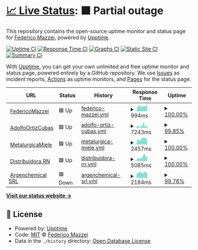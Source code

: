 # [📈 Live Status](https://fideo.github.io/statusSites): <!--live status--> **🟧 Partial outage**

This repository contains the open-source uptime monitor and status page for [Federico Mazzei](https://www.federicomazzei.com.ar), powered by [Upptime](https://github.com/upptime/upptime).

[![Uptime CI](https://github.com/fideo/statusSites/workflows/Uptime%20CI/badge.svg)](https://github.com/fideo/statusSites/actions?query=workflow%3A%22Uptime+CI%22)
[![Response Time CI](https://github.com/fideo/statusSites/workflows/Response%20Time%20CI/badge.svg)](https://github.com/fideo/statusSites/actions?query=workflow%3A%22Response+Time+CI%22)
[![Graphs CI](https://github.com/fideo/statusSites/workflows/Graphs%20CI/badge.svg)](https://github.com/fideo/statusSites/actions?query=workflow%3A%22Graphs+CI%22)
[![Static Site CI](https://github.com/fideo/statusSites/workflows/Static%20Site%20CI/badge.svg)](https://github.com/fideo/statusSites/actions?query=workflow%3A%22Static+Site+CI%22)
[![Summary CI](https://github.com/fideo/statusSites/workflows/Summary%20CI/badge.svg)](https://github.com/fideo/statusSites/actions?query=workflow%3A%22Summary+CI%22)

With [Upptime](https://upptime.js.org), you can get your own unlimited and free uptime monitor and status page, powered entirely by a GitHub repository. We use [Issues](https://github.com/fideo/statusSites/issues) as incident reports, [Actions](https://github.com/fideo/statusSites/actions) as uptime monitors, and [Pages](https://fideo.github.io/statusSites) for the status page.

<!--start: status pages-->
<!-- This summary is generated by Upptime (https://github.com/upptime/upptime) -->
<!-- Do not edit this manually, your changes will be overwritten -->
<!-- prettier-ignore -->
| URL | Status | History | Response Time | Uptime |
| --- | ------ | ------- | ------------- | ------ |
| <img alt="" src="https://www.federicomazzei.com.ar/favicon.png" height="13"> [FedericoMazzei](https://www.federicomazzei.com.ar) | 🟩 Up | [federico-mazzei.yml](https://github.com/fideo/statusSites/commits/HEAD/history/federico-mazzei.yml) | <details><summary><img alt="Response time graph" src="./graphs/federico-mazzei/response-time-week.png" height="20"> 994ms</summary><br><a href="https://fideo.github.io/statusSites/history/federico-mazzei"><img alt="Response time 1311" src="https://img.shields.io/endpoint?url=https%3A%2F%2Fraw.githubusercontent.com%2Ffideo%2FstatusSites%2FHEAD%2Fapi%2Ffederico-mazzei%2Fresponse-time.json"></a><br><a href="https://fideo.github.io/statusSites/history/federico-mazzei"><img alt="24-hour response time 1344" src="https://img.shields.io/endpoint?url=https%3A%2F%2Fraw.githubusercontent.com%2Ffideo%2FstatusSites%2FHEAD%2Fapi%2Ffederico-mazzei%2Fresponse-time-day.json"></a><br><a href="https://fideo.github.io/statusSites/history/federico-mazzei"><img alt="7-day response time 994" src="https://img.shields.io/endpoint?url=https%3A%2F%2Fraw.githubusercontent.com%2Ffideo%2FstatusSites%2FHEAD%2Fapi%2Ffederico-mazzei%2Fresponse-time-week.json"></a><br><a href="https://fideo.github.io/statusSites/history/federico-mazzei"><img alt="30-day response time 1015" src="https://img.shields.io/endpoint?url=https%3A%2F%2Fraw.githubusercontent.com%2Ffideo%2FstatusSites%2FHEAD%2Fapi%2Ffederico-mazzei%2Fresponse-time-month.json"></a><br><a href="https://fideo.github.io/statusSites/history/federico-mazzei"><img alt="1-year response time 1442" src="https://img.shields.io/endpoint?url=https%3A%2F%2Fraw.githubusercontent.com%2Ffideo%2FstatusSites%2FHEAD%2Fapi%2Ffederico-mazzei%2Fresponse-time-year.json"></a></details> | <details><summary><a href="https://fideo.github.io/statusSites/history/federico-mazzei">100.00%</a></summary><a href="https://fideo.github.io/statusSites/history/federico-mazzei"><img alt="All-time uptime 99.72%" src="https://img.shields.io/endpoint?url=https%3A%2F%2Fraw.githubusercontent.com%2Ffideo%2FstatusSites%2FHEAD%2Fapi%2Ffederico-mazzei%2Fuptime.json"></a><br><a href="https://fideo.github.io/statusSites/history/federico-mazzei"><img alt="24-hour uptime 100.00%" src="https://img.shields.io/endpoint?url=https%3A%2F%2Fraw.githubusercontent.com%2Ffideo%2FstatusSites%2FHEAD%2Fapi%2Ffederico-mazzei%2Fuptime-day.json"></a><br><a href="https://fideo.github.io/statusSites/history/federico-mazzei"><img alt="7-day uptime 100.00%" src="https://img.shields.io/endpoint?url=https%3A%2F%2Fraw.githubusercontent.com%2Ffideo%2FstatusSites%2FHEAD%2Fapi%2Ffederico-mazzei%2Fuptime-week.json"></a><br><a href="https://fideo.github.io/statusSites/history/federico-mazzei"><img alt="30-day uptime 100.00%" src="https://img.shields.io/endpoint?url=https%3A%2F%2Fraw.githubusercontent.com%2Ffideo%2FstatusSites%2FHEAD%2Fapi%2Ffederico-mazzei%2Fuptime-month.json"></a><br><a href="https://fideo.github.io/statusSites/history/federico-mazzei"><img alt="1-year uptime 99.67%" src="https://img.shields.io/endpoint?url=https%3A%2F%2Fraw.githubusercontent.com%2Ffideo%2FstatusSites%2FHEAD%2Fapi%2Ffederico-mazzei%2Fuptime-year.json"></a></details>
| <img alt="" src="https://adolfoortizcubasfabricademuebles.com.ar/wp-content/uploads/2021/02/cropped-favicon-1-32x32.png" height="13"> [AdolfoOrtizCubas](https://www.adolfoortizcubasfabricademuebles.com.ar) | 🟩 Up | [adolfo-ortiz-cubas.yml](https://github.com/fideo/statusSites/commits/HEAD/history/adolfo-ortiz-cubas.yml) | <details><summary><img alt="Response time graph" src="./graphs/adolfo-ortiz-cubas/response-time-week.png" height="20"> 7243ms</summary><br><a href="https://fideo.github.io/statusSites/history/adolfo-ortiz-cubas"><img alt="Response time 5136" src="https://img.shields.io/endpoint?url=https%3A%2F%2Fraw.githubusercontent.com%2Ffideo%2FstatusSites%2FHEAD%2Fapi%2Fadolfo-ortiz-cubas%2Fresponse-time.json"></a><br><a href="https://fideo.github.io/statusSites/history/adolfo-ortiz-cubas"><img alt="24-hour response time 8560" src="https://img.shields.io/endpoint?url=https%3A%2F%2Fraw.githubusercontent.com%2Ffideo%2FstatusSites%2FHEAD%2Fapi%2Fadolfo-ortiz-cubas%2Fresponse-time-day.json"></a><br><a href="https://fideo.github.io/statusSites/history/adolfo-ortiz-cubas"><img alt="7-day response time 7243" src="https://img.shields.io/endpoint?url=https%3A%2F%2Fraw.githubusercontent.com%2Ffideo%2FstatusSites%2FHEAD%2Fapi%2Fadolfo-ortiz-cubas%2Fresponse-time-week.json"></a><br><a href="https://fideo.github.io/statusSites/history/adolfo-ortiz-cubas"><img alt="30-day response time 6689" src="https://img.shields.io/endpoint?url=https%3A%2F%2Fraw.githubusercontent.com%2Ffideo%2FstatusSites%2FHEAD%2Fapi%2Fadolfo-ortiz-cubas%2Fresponse-time-month.json"></a><br><a href="https://fideo.github.io/statusSites/history/adolfo-ortiz-cubas"><img alt="1-year response time 5251" src="https://img.shields.io/endpoint?url=https%3A%2F%2Fraw.githubusercontent.com%2Ffideo%2FstatusSites%2FHEAD%2Fapi%2Fadolfo-ortiz-cubas%2Fresponse-time-year.json"></a></details> | <details><summary><a href="https://fideo.github.io/statusSites/history/adolfo-ortiz-cubas">99.85%</a></summary><a href="https://fideo.github.io/statusSites/history/adolfo-ortiz-cubas"><img alt="All-time uptime 98.67%" src="https://img.shields.io/endpoint?url=https%3A%2F%2Fraw.githubusercontent.com%2Ffideo%2FstatusSites%2FHEAD%2Fapi%2Fadolfo-ortiz-cubas%2Fuptime.json"></a><br><a href="https://fideo.github.io/statusSites/history/adolfo-ortiz-cubas"><img alt="24-hour uptime 98.93%" src="https://img.shields.io/endpoint?url=https%3A%2F%2Fraw.githubusercontent.com%2Ffideo%2FstatusSites%2FHEAD%2Fapi%2Fadolfo-ortiz-cubas%2Fuptime-day.json"></a><br><a href="https://fideo.github.io/statusSites/history/adolfo-ortiz-cubas"><img alt="7-day uptime 99.85%" src="https://img.shields.io/endpoint?url=https%3A%2F%2Fraw.githubusercontent.com%2Ffideo%2FstatusSites%2FHEAD%2Fapi%2Fadolfo-ortiz-cubas%2Fuptime-week.json"></a><br><a href="https://fideo.github.io/statusSites/history/adolfo-ortiz-cubas"><img alt="30-day uptime 99.79%" src="https://img.shields.io/endpoint?url=https%3A%2F%2Fraw.githubusercontent.com%2Ffideo%2FstatusSites%2FHEAD%2Fapi%2Fadolfo-ortiz-cubas%2Fuptime-month.json"></a><br><a href="https://fideo.github.io/statusSites/history/adolfo-ortiz-cubas"><img alt="1-year uptime 98.20%" src="https://img.shields.io/endpoint?url=https%3A%2F%2Fraw.githubusercontent.com%2Ffideo%2FstatusSites%2FHEAD%2Fapi%2Fadolfo-ortiz-cubas%2Fuptime-year.json"></a></details>
| <img alt="" src="https://www.metalurgicamiele.com.ar/favicon.ico" height="13"> [MetalurgicaMiele](https://www.metalurgicamiele.com.ar) | 🟩 Up | [metalurgica-miele.yml](https://github.com/fideo/statusSites/commits/HEAD/history/metalurgica-miele.yml) | <details><summary><img alt="Response time graph" src="./graphs/metalurgica-miele/response-time-week.png" height="20"> 2457ms</summary><br><a href="https://fideo.github.io/statusSites/history/metalurgica-miele"><img alt="Response time 1730" src="https://img.shields.io/endpoint?url=https%3A%2F%2Fraw.githubusercontent.com%2Ffideo%2FstatusSites%2FHEAD%2Fapi%2Fmetalurgica-miele%2Fresponse-time.json"></a><br><a href="https://fideo.github.io/statusSites/history/metalurgica-miele"><img alt="24-hour response time 1364" src="https://img.shields.io/endpoint?url=https%3A%2F%2Fraw.githubusercontent.com%2Ffideo%2FstatusSites%2FHEAD%2Fapi%2Fmetalurgica-miele%2Fresponse-time-day.json"></a><br><a href="https://fideo.github.io/statusSites/history/metalurgica-miele"><img alt="7-day response time 2457" src="https://img.shields.io/endpoint?url=https%3A%2F%2Fraw.githubusercontent.com%2Ffideo%2FstatusSites%2FHEAD%2Fapi%2Fmetalurgica-miele%2Fresponse-time-week.json"></a><br><a href="https://fideo.github.io/statusSites/history/metalurgica-miele"><img alt="30-day response time 2931" src="https://img.shields.io/endpoint?url=https%3A%2F%2Fraw.githubusercontent.com%2Ffideo%2FstatusSites%2FHEAD%2Fapi%2Fmetalurgica-miele%2Fresponse-time-month.json"></a><br><a href="https://fideo.github.io/statusSites/history/metalurgica-miele"><img alt="1-year response time 1807" src="https://img.shields.io/endpoint?url=https%3A%2F%2Fraw.githubusercontent.com%2Ffideo%2FstatusSites%2FHEAD%2Fapi%2Fmetalurgica-miele%2Fresponse-time-year.json"></a></details> | <details><summary><a href="https://fideo.github.io/statusSites/history/metalurgica-miele">100.00%</a></summary><a href="https://fideo.github.io/statusSites/history/metalurgica-miele"><img alt="All-time uptime 98.89%" src="https://img.shields.io/endpoint?url=https%3A%2F%2Fraw.githubusercontent.com%2Ffideo%2FstatusSites%2FHEAD%2Fapi%2Fmetalurgica-miele%2Fuptime.json"></a><br><a href="https://fideo.github.io/statusSites/history/metalurgica-miele"><img alt="24-hour uptime 100.00%" src="https://img.shields.io/endpoint?url=https%3A%2F%2Fraw.githubusercontent.com%2Ffideo%2FstatusSites%2FHEAD%2Fapi%2Fmetalurgica-miele%2Fuptime-day.json"></a><br><a href="https://fideo.github.io/statusSites/history/metalurgica-miele"><img alt="7-day uptime 100.00%" src="https://img.shields.io/endpoint?url=https%3A%2F%2Fraw.githubusercontent.com%2Ffideo%2FstatusSites%2FHEAD%2Fapi%2Fmetalurgica-miele%2Fuptime-week.json"></a><br><a href="https://fideo.github.io/statusSites/history/metalurgica-miele"><img alt="30-day uptime 100.00%" src="https://img.shields.io/endpoint?url=https%3A%2F%2Fraw.githubusercontent.com%2Ffideo%2FstatusSites%2FHEAD%2Fapi%2Fmetalurgica-miele%2Fuptime-month.json"></a><br><a href="https://fideo.github.io/statusSites/history/metalurgica-miele"><img alt="1-year uptime 98.50%" src="https://img.shields.io/endpoint?url=https%3A%2F%2Fraw.githubusercontent.com%2Ffideo%2FstatusSites%2FHEAD%2Fapi%2Fmetalurgica-miele%2Fuptime-year.json"></a></details>
| <img alt="" src="https://www.distribuidorarn.com.ar/wp-content/uploads/2022/01/cropped-cropped-cropped-LOGO_BW-32x32.png" height="13"> [Distribuidora RN](https://www.distribuidorarn.com.ar) | 🟩 Up | [distribuidora-rn.yml](https://github.com/fideo/statusSites/commits/HEAD/history/distribuidora-rn.yml) | <details><summary><img alt="Response time graph" src="./graphs/distribuidora-rn/response-time-week.png" height="20"> 5085ms</summary><br><a href="https://fideo.github.io/statusSites/history/distribuidora-rn"><img alt="Response time 3578" src="https://img.shields.io/endpoint?url=https%3A%2F%2Fraw.githubusercontent.com%2Ffideo%2FstatusSites%2FHEAD%2Fapi%2Fdistribuidora-rn%2Fresponse-time.json"></a><br><a href="https://fideo.github.io/statusSites/history/distribuidora-rn"><img alt="24-hour response time 6260" src="https://img.shields.io/endpoint?url=https%3A%2F%2Fraw.githubusercontent.com%2Ffideo%2FstatusSites%2FHEAD%2Fapi%2Fdistribuidora-rn%2Fresponse-time-day.json"></a><br><a href="https://fideo.github.io/statusSites/history/distribuidora-rn"><img alt="7-day response time 5085" src="https://img.shields.io/endpoint?url=https%3A%2F%2Fraw.githubusercontent.com%2Ffideo%2FstatusSites%2FHEAD%2Fapi%2Fdistribuidora-rn%2Fresponse-time-week.json"></a><br><a href="https://fideo.github.io/statusSites/history/distribuidora-rn"><img alt="30-day response time 4582" src="https://img.shields.io/endpoint?url=https%3A%2F%2Fraw.githubusercontent.com%2Ffideo%2FstatusSites%2FHEAD%2Fapi%2Fdistribuidora-rn%2Fresponse-time-month.json"></a><br><a href="https://fideo.github.io/statusSites/history/distribuidora-rn"><img alt="1-year response time 3426" src="https://img.shields.io/endpoint?url=https%3A%2F%2Fraw.githubusercontent.com%2Ffideo%2FstatusSites%2FHEAD%2Fapi%2Fdistribuidora-rn%2Fresponse-time-year.json"></a></details> | <details><summary><a href="https://fideo.github.io/statusSites/history/distribuidora-rn">100.00%</a></summary><a href="https://fideo.github.io/statusSites/history/distribuidora-rn"><img alt="All-time uptime 98.95%" src="https://img.shields.io/endpoint?url=https%3A%2F%2Fraw.githubusercontent.com%2Ffideo%2FstatusSites%2FHEAD%2Fapi%2Fdistribuidora-rn%2Fuptime.json"></a><br><a href="https://fideo.github.io/statusSites/history/distribuidora-rn"><img alt="24-hour uptime 100.00%" src="https://img.shields.io/endpoint?url=https%3A%2F%2Fraw.githubusercontent.com%2Ffideo%2FstatusSites%2FHEAD%2Fapi%2Fdistribuidora-rn%2Fuptime-day.json"></a><br><a href="https://fideo.github.io/statusSites/history/distribuidora-rn"><img alt="7-day uptime 100.00%" src="https://img.shields.io/endpoint?url=https%3A%2F%2Fraw.githubusercontent.com%2Ffideo%2FstatusSites%2FHEAD%2Fapi%2Fdistribuidora-rn%2Fuptime-week.json"></a><br><a href="https://fideo.github.io/statusSites/history/distribuidora-rn"><img alt="30-day uptime 99.95%" src="https://img.shields.io/endpoint?url=https%3A%2F%2Fraw.githubusercontent.com%2Ffideo%2FstatusSites%2FHEAD%2Fapi%2Fdistribuidora-rn%2Fuptime-month.json"></a><br><a href="https://fideo.github.io/statusSites/history/distribuidora-rn"><img alt="1-year uptime 98.58%" src="https://img.shields.io/endpoint?url=https%3A%2F%2Fraw.githubusercontent.com%2Ffideo%2FstatusSites%2FHEAD%2Fapi%2Fdistribuidora-rn%2Fuptime-year.json"></a></details>
| <img alt="" src="https://www.argenchemical.com.ar/favicon.ico" height="13"> [Argenchemical SRL](https://www.argenchemical.com.ar) | 🟥 Down | [argenchemical-srl.yml](https://github.com/fideo/statusSites/commits/HEAD/history/argenchemical-srl.yml) | <details><summary><img alt="Response time graph" src="./graphs/argenchemical-srl/response-time-week.png" height="20"> 2184ms</summary><br><a href="https://fideo.github.io/statusSites/history/argenchemical-srl"><img alt="Response time 1832" src="https://img.shields.io/endpoint?url=https%3A%2F%2Fraw.githubusercontent.com%2Ffideo%2FstatusSites%2FHEAD%2Fapi%2Fargenchemical-srl%2Fresponse-time.json"></a><br><a href="https://fideo.github.io/statusSites/history/argenchemical-srl"><img alt="24-hour response time 2234" src="https://img.shields.io/endpoint?url=https%3A%2F%2Fraw.githubusercontent.com%2Ffideo%2FstatusSites%2FHEAD%2Fapi%2Fargenchemical-srl%2Fresponse-time-day.json"></a><br><a href="https://fideo.github.io/statusSites/history/argenchemical-srl"><img alt="7-day response time 2184" src="https://img.shields.io/endpoint?url=https%3A%2F%2Fraw.githubusercontent.com%2Ffideo%2FstatusSites%2FHEAD%2Fapi%2Fargenchemical-srl%2Fresponse-time-week.json"></a><br><a href="https://fideo.github.io/statusSites/history/argenchemical-srl"><img alt="30-day response time 2163" src="https://img.shields.io/endpoint?url=https%3A%2F%2Fraw.githubusercontent.com%2Ffideo%2FstatusSites%2FHEAD%2Fapi%2Fargenchemical-srl%2Fresponse-time-month.json"></a><br><a href="https://fideo.github.io/statusSites/history/argenchemical-srl"><img alt="1-year response time 1932" src="https://img.shields.io/endpoint?url=https%3A%2F%2Fraw.githubusercontent.com%2Ffideo%2FstatusSites%2FHEAD%2Fapi%2Fargenchemical-srl%2Fresponse-time-year.json"></a></details> | <details><summary><a href="https://fideo.github.io/statusSites/history/argenchemical-srl">99.76%</a></summary><a href="https://fideo.github.io/statusSites/history/argenchemical-srl"><img alt="All-time uptime 99.77%" src="https://img.shields.io/endpoint?url=https%3A%2F%2Fraw.githubusercontent.com%2Ffideo%2FstatusSites%2FHEAD%2Fapi%2Fargenchemical-srl%2Fuptime.json"></a><br><a href="https://fideo.github.io/statusSites/history/argenchemical-srl"><img alt="24-hour uptime 98.31%" src="https://img.shields.io/endpoint?url=https%3A%2F%2Fraw.githubusercontent.com%2Ffideo%2FstatusSites%2FHEAD%2Fapi%2Fargenchemical-srl%2Fuptime-day.json"></a><br><a href="https://fideo.github.io/statusSites/history/argenchemical-srl"><img alt="7-day uptime 99.76%" src="https://img.shields.io/endpoint?url=https%3A%2F%2Fraw.githubusercontent.com%2Ffideo%2FstatusSites%2FHEAD%2Fapi%2Fargenchemical-srl%2Fuptime-week.json"></a><br><a href="https://fideo.github.io/statusSites/history/argenchemical-srl"><img alt="30-day uptime 99.94%" src="https://img.shields.io/endpoint?url=https%3A%2F%2Fraw.githubusercontent.com%2Ffideo%2FstatusSites%2FHEAD%2Fapi%2Fargenchemical-srl%2Fuptime-month.json"></a><br><a href="https://fideo.github.io/statusSites/history/argenchemical-srl"><img alt="1-year uptime 99.66%" src="https://img.shields.io/endpoint?url=https%3A%2F%2Fraw.githubusercontent.com%2Ffideo%2FstatusSites%2FHEAD%2Fapi%2Fargenchemical-srl%2Fuptime-year.json"></a></details>

<!--end: status pages-->

[**Visit our status website →**](https://fideo.github.io/statusSites)

## 📄 License

- Powered by: [Upptime](https://github.com/upptime/upptime)
- Code: [MIT](./LICENSE) © [Federico Mazzei](https://www.federicomazzei.com.ar)
- Data in the `./history` directory: [Open Database License](https://opendatacommons.org/licenses/odbl/1-0/)
